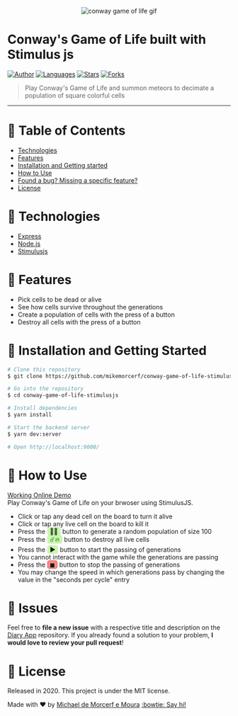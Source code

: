 <p align="center">
   <img alt="conway game of life gif" src="https://res.cloudinary.com/mikemoura/image/upload/v1592009451/diary-app/diary-app_xjnsyx.png"/>
</p>

# Conway's Game of Life built with Stimulus js

[![Author](https://img.shields.io/badge/author-mikemorcerf-EE4D64?style=flat-square)](https://github.com/mikemorcerf)
[![Languages](https://img.shields.io/github/languages/count/mikemorcerf/conway-game-of-life-stimulusjs?color=%23EE4D64&style=flat-square)](#)
[![Stars](https://img.shields.io/github/stars/mikemorcerf/conway-game-of-life-stimulusjs?color=EE4D64&style=flat-square)](https://github.com/mikemorcerf/conway-game-of-life-stimulusjs/stargazers)
[![Forks](https://img.shields.io/github/forks/mikemorcerf/conway-game-of-life-stimulusjs?color=%23EE4D64&style=flat-square)](https://github.com/mikemorcerf/conway-game-of-life-stimulusjs/network/members)

> Play Conway's Game of Life and summon meteors to decimate a population of square colorful cells

---

# :pushpin: Table of Contents

* [Technologies](#wrench-technologies)
* [Features](#rocket-features)
* [Installation and Getting started](#construction_worker-installation-and-getting-started)
* [How to Use](#feet-how-to-use)
* [Found a bug? Missing a specific feature?](#bug-issues)
* [License](#closed_book-license)

# :wrench: Technologies

*  [Express](https://expressjs.com/)
*  [Node.js](https://nodejs.org/en/)
*  [Stimulusjs](https://github.com/stimulusjs/stimulus)

# :rocket: Features

* Pick cells to be dead or alive
* See how cells survive throughout the generations
* Create a population of cells with the press of a button
* Destroy all cells with the press of a button

# :construction_worker: Installation and Getting Started

```bash
# Clone this repository
$ git clone https://github.com/mikemorcerf/conway-game-of-life-stimulusjs

# Go into the repository
$ cd conway-game-of-life-stimulusjs

# Install dependencies
$ yarn install

# Start the backend server
$ yarn dev:server

# Open http://localhost:9000/
```

# :feet: How to Use

[Working Online Demo](https://stimulus-game-of-life.herokuapp.com/)
</br>
Play Conway's Game of Life on your brwoser using StimulusJS.
</br>
<ul>
  <li>Click or tap any dead cell on the board to turn it alive</li>
  <li>Click or tap any live cell on the board to kill it</li>
  <li>Press the <span style="background:#c3ffa3; height:100%; padding:0 5px;border-radius:5px; border:solid 1px #dbd9d9;">🦖🦕</span> button to generate a random population of size 100</li>
  <li>Press the <span style="background:#c3ffa3; height:100%; padding:0 5px;border-radius:5px; border:solid 1px #dbd9d9;">☄️🔥</span> button to destroy all live cells</li>
  <li>Press the <span style="background:#c3ffa3; height:100%; padding:0 5px;border-radius:5px; border:solid 1px #dbd9d9;">▶︎</span> button to start the passing of generations</li>
  <li>You cannot interact with the game while the generations are passing</li>
  <li>Press the <span style="background:#f28d85; height:100%; padding:0 5px;border-radius:5px; border:solid 1px #fa5143;">◼︎</span> button to stop the passing of generations</li>
  <li>You may change the speed in which generations pass by changing the value in the "seconds per cycle" entry</li>
</ul>

# :bug: Issues

Feel free to **file a new issue** with a respective title and description on the [Diary App](https://github.com/mikemorcerf/diary-app/issues) repository. If you already found a solution to your problem, **I would love to review your pull request**!

# :closed_book: License

Released in 2020.
This project is under the MIT license.


Made with ♥ by [Michael de Morcerf e Moura](https://github.com/mikemorcerf) [:bowtie: Say hi!](https://www.linkedin.com/in/michaelmoura/)